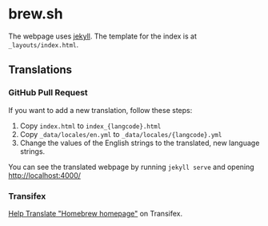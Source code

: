 # brew.sh

The webpage uses [jekyll](https://github.com/jekyll/jekyll). The template for
the index is at `_layouts/index.html`.

## Translations

### GitHub Pull Request

If you want to add a new translation, follow these steps:

1. Copy `index.html` to `index_{langcode}.html`
2. Copy `_data/locales/en.yml` to `_data/locales/{langcode}.yml`
3. Change the values of the English strings to the translated, new language strings.

You can see the translated webpage by running `jekyll serve` and opening
<http://localhost:4000/>

### Transifex

[Help Translate "Homebrew homepage"](https://www.transifex.com/homebrew/homebrew-homepage/dashboard/) on Transifex.
